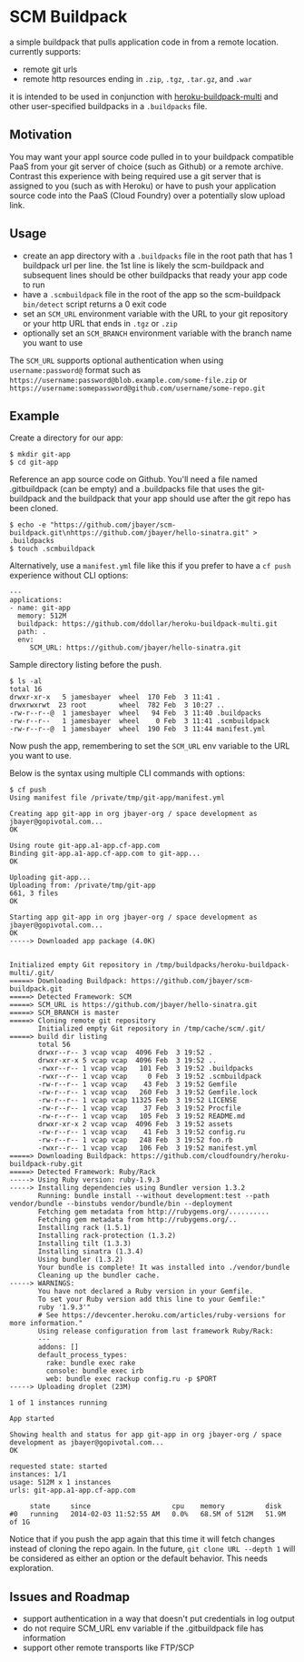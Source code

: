 # SCM Buildpack

a simple buildpack that pulls application code in from a remote location. currently supports:

* remote git urls
* remote http resources ending in `.zip`, `.tgz`, `.tar.gz`, and `.war`

it is intended to be used in conjunction with [heroku-buildpack-multi](https://github.com/ddollar/heroku-buildpack-multi#heroku-buildpack-multi) and other user-specified buildpacks in a `.buildpacks` file. 

## Motivation

You may want your appl source code pulled in to your buildpack compatible PaaS from your git server of choice (such as Github) or a remote archive. Contrast this experience with being required use a git server that is assigned to you (such as with Heroku) or have to push your application source code into the PaaS (Cloud Foundry) over a potentially slow upload link.

## Usage

* create an app directory with a `.buildpacks` file in the root path that has 1 buildpack url per line. the 1st line is likely the scm-buildpack and subsequent lines should be other buildpacks that ready your app code to run
* have a `.scmbuildpack` file in the root of the app so the scm-buildpack `bin/detect` script returns a 0 exit code
* set an `SCM_URL` environment variable with the URL to your git repository or your http URL that ends in `.tgz` or `.zip`
* optionally set an `SCM_BRANCH` environment variable with the branch name you want to use

The `SCM_URL` supports optional authentication when using `username:password@` format such as `https://username:password@blob.example.com/some-file.zip` or `https://username:somepassword@github.com/username/some-repo.git`

## Example

Create a directory for our app:

```
$ mkdir git-app
$ cd git-app
```

Reference an app source code on Github. You'll need a file named .gitbuildpack (can be empty) and a .buildpacks file that uses the git-buildpack and the buildpack that your app should use after the git repo has been cloned.

```
$ echo -e "https://github.com/jbayer/scm-buildpack.git\nhttps://github.com/jbayer/hello-sinatra.git" > .buildpacks
$ touch .scmbuildpack
```

Alternatively, use a `manifest.yml` file like this if you prefer to have a `cf push` experience without CLI options:

```
---
applications:
- name: git-app
  memory: 512M
  buildpack: https://github.com/ddollar/heroku-buildpack-multi.git
  path: .
  env:
     SCM_URL: https://github.com/jbayer/hello-sinatra.git
```

Sample directory listing before the push.

```
$ ls -al
total 16
drwxr-xr-x   5 jamesbayer  wheel  170 Feb  3 11:41 .
drwxrwxrwt  23 root        wheel  782 Feb  3 10:27 ..
-rw-r--r--@  1 jamesbayer  wheel   94 Feb  3 11:40 .buildpacks
-rw-r--r--   1 jamesbayer  wheel    0 Feb  3 11:41 .scmbuildpack
-rw-r--r--@  1 jamesbayer  wheel  190 Feb  3 11:44 manifest.yml
```

Now push the app, remembering to set the `SCM_URL` env variable to the URL you want to use.

Below is the syntax using multiple CLI commands with options:

```
$ cf push
Using manifest file /private/tmp/git-app/manifest.yml

Creating app git-app in org jbayer-org / space development as jbayer@gopivotal.com...
OK

Using route git-app.a1-app.cf-app.com
Binding git-app.a1-app.cf-app.com to git-app...
OK

Uploading git-app...
Uploading from: /private/tmp/git-app
661, 3 files
OK

Starting app git-app in org jbayer-org / space development as jbayer@gopivotal.com...
OK
-----> Downloaded app package (4.0K)


Initialized empty Git repository in /tmp/buildpacks/heroku-buildpack-multi/.git/
=====> Downloading Buildpack: https://github.com/jbayer/scm-buildpack.git
=====> Detected Framework: SCM
=====> SCM_URL is https://github.com/jbayer/hello-sinatra.git
=====> SCM_BRANCH is master
=====> Cloning remote git repository
       Initialized empty Git repository in /tmp/cache/scm/.git/
=====> build dir listing
       total 56
       drwxr--r-- 3 vcap vcap  4096 Feb  3 19:52 .
       drwxr-xr-x 5 vcap vcap  4096 Feb  3 19:52 ..
       -rwxr--r-- 1 vcap vcap   101 Feb  3 19:52 .buildpacks
       -rwxr--r-- 1 vcap vcap     0 Feb  3 19:52 .scmbuildpack
       -rw-r--r-- 1 vcap vcap    43 Feb  3 19:52 Gemfile
       -rw-r--r-- 1 vcap vcap   260 Feb  3 19:52 Gemfile.lock
       -rw-r--r-- 1 vcap vcap 11325 Feb  3 19:52 LICENSE
       -rw-r--r-- 1 vcap vcap    37 Feb  3 19:52 Procfile
       -rw-r--r-- 1 vcap vcap   105 Feb  3 19:52 README.md
       drwxr-xr-x 2 vcap vcap  4096 Feb  3 19:52 assets
       -rw-r--r-- 1 vcap vcap    41 Feb  3 19:52 config.ru
       -rw-r--r-- 1 vcap vcap   248 Feb  3 19:52 foo.rb
       -rwxr--r-- 1 vcap vcap   106 Feb  3 19:52 manifest.yml
=====> Downloading Buildpack: https://github.com/cloudfoundry/heroku-buildpack-ruby.git
=====> Detected Framework: Ruby/Rack
-----> Using Ruby version: ruby-1.9.3
-----> Installing dependencies using Bundler version 1.3.2
       Running: bundle install --without development:test --path vendor/bundle --binstubs vendor/bundle/bin --deployment
       Fetching gem metadata from http://rubygems.org/..........
       Fetching gem metadata from http://rubygems.org/..
       Installing rack (1.5.1)
       Installing rack-protection (1.3.2)
       Installing tilt (1.3.3)
       Installing sinatra (1.3.4)
       Using bundler (1.3.2)
       Your bundle is complete! It was installed into ./vendor/bundle
       Cleaning up the bundler cache.
-----> WARNINGS:
       You have not declared a Ruby version in your Gemfile.
       To set your Ruby version add this line to your Gemfile:"
       ruby '1.9.3'"
       # See https://devcenter.heroku.com/articles/ruby-versions for more information."
       Using release configuration from last framework Ruby/Rack:
       ---
       addons: []
       default_process_types:
         rake: bundle exec rake
         console: bundle exec irb
         web: bundle exec rackup config.ru -p $PORT
-----> Uploading droplet (23M)

1 of 1 instances running

App started

Showing health and status for app git-app in org jbayer-org / space development as jbayer@gopivotal.com...
OK

requested state: started
instances: 1/1
usage: 512M x 1 instances
urls: git-app.a1-app.cf-app.com

     state     since                    cpu    memory          disk
#0   running   2014-02-03 11:52:55 AM   0.0%   68.5M of 512M   51.9M of 1G
```

Notice that if you push the app again that this time it will fetch changes instead of cloning the repo again. In the future, `git clone URL --depth 1` will be considered as either an option or the default behavior. This needs exploration.

## Issues and Roadmap

* support authentication in a way that doesn't put credentials in log output 
* do not require SCM_URL env variable if the .gitbuildpack file has information
* support other remote transports like FTP/SCP
